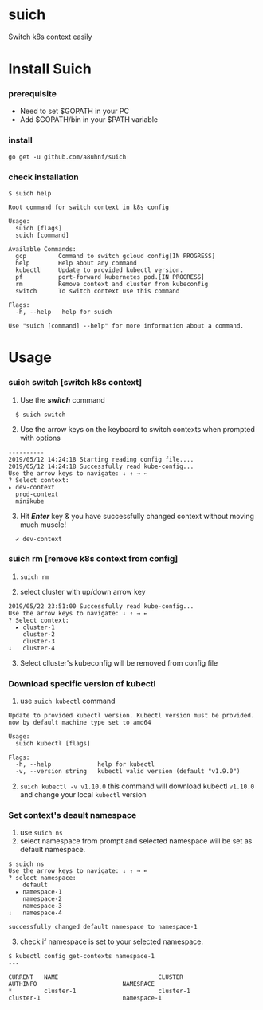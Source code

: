 # suich
Switch k8s context easily

# Install Suich

### prerequisite

- Need to set $GOPATH in your PC
- Add $GOPATH/bin in your $PATH variable

### install

```
go get -u github.com/a8uhnf/suich
```
### check installation
```
$ suich help

Root command for switch context in k8s config

Usage:
  suich [flags]
  suich [command]

Available Commands:
  gcp         Command to switch gcloud config[IN PROGRESS]
  help        Help about any command
  kubectl     Update to provided kubectl version.
  pf          port-forward kubernetes pod.[IN PROGRESS]
  rm          Remove context and cluster from kubeconfig
  switch      To switch context use this command

Flags:
  -h, --help   help for suich

Use "suich [command] --help" for more information about a command.
```

# Usage

### suich switch [switch k8s context]

1. Use the ***switch*** command

```
  $ suich switch
```

2. Use the arrow keys on the keyboard to switch contexts when prompted with options

```
----------
2019/05/12 14:24:18 Starting reading config file....
2019/05/12 14:24:18 Successfully read kube-config...
Use the arrow keys to navigate: ↓ ↑ → ←
? Select context:
▸ dev-context
  prod-context
  minikube

```

3. Hit ***Enter*** key & you have successfully changed context without moving much muscle!

```
  ✔ dev-context
```
### suich rm [remove k8s context from config]

1. `suich rm `

2. select cluster with up/down arrow key 

```
2019/05/22 23:51:00 Successfully read kube-config...
Use the arrow keys to navigate: ↓ ↑ → ← 
? Select context: 
  ▸ cluster-1
    cluster-2
    cluster-3
↓   cluster-4
```
3. Select clluster's kubeconfig will be removed from config file

### Download specific version of kubectl

1. use `suich kubectl` command

```
Update to provided kubectl version. Kubectl version must be provided. now by default machine type set to amd64

Usage:
  suich kubectl [flags]

Flags:
  -h, --help             help for kubectl
  -v, --version string   kubectl valid version (default "v1.9.0")
```
2. `suich kubectl -v v1.10.0` this command will download kubectl `v1.10.0` and change your local `kubectl` version

### Set context's deault namespace

1. use `suich ns`
2. select namespace from prompt and selected namespace will be set as default namespace.

```console
$ suich ns
Use the arrow keys to navigate: ↓ ↑ → ← 
? select namespace: 
    default
  ▸ namespace-1
    namespace-2
    namespace-3
↓   namespace-4

successfully changed default namespace to namespace-1
```
3. check if namespace is set to your selected namespace.
```$xslt
$ kubectl config get-contexts namespace-1
---

CURRENT   NAME                            CLUSTER                         AUTHINFO                        NAMESPACE
*         cluster-1                       cluster-1                       cluster-1                       namespace-1
```